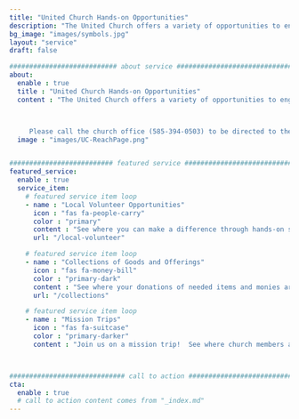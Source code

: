```yaml
---
title: "United Church Hands-on Opportunities"
description: "The United Church offers a variety of opportunities to engage in missions works locally and around the world"
bg_image: "images/symbols.jpg"
layout: "service"
draft: false

########################### about service #############################
about:
  enable : true
  title : "United Church Hands-on Opportunities"
  content : "The United Church offers a variety of opportunities to engage in missions works locally and around the world.  Please follow the links below to see all of the ways our church is involved in mission work.



     Please call the church office (585-394-0503) to be directed to the correct person if you are interested in more information about any of the United Church’s mission opportunities."
  image : "images/UC-ReachPage.png"


########################## featured service ############################
featured_service:
  enable : true
  service_item:
    # featured service item loop
    - name : "Local Volunteer Opportunities"
      icon : "fas fa-people-carry"
      color : "primary"
      content : "See where you can make a difference through hands-on service"
      url: "/local-volunteer"

    # featured service item loop
    - name : "Collections of Goods and Offerings"
      icon : "fas fa-money-bill"
      color : "primary-dark"
      content : "See where your donations of needed items and monies are used"
      url: "/collections"

    # featured service item loop
    - name : "Mission Trips"
      icon : "fas fa-suitcase"
      color : "primary-darker"
      content : "Join us on a mission trip!  See where church members are traveling this year"



############################# call to action #################################
cta:
  enable : true
  # call to action content comes from "_index.md"
---
```

